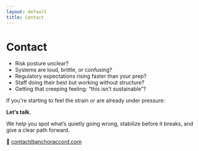 ```yaml
---
layout: default
title: Contact
---
```

# Contact

- Risk posture unclear?
- Systems are loud, brittle, or confusing?
- Regulatory expectations rising faster than your prep?
- Staff doing their best but working without structure?
- Getting that creeping feeling: “this isn’t sustainable”?

If you're starting to feel the strain or are already under pressure:

**Let’s talk.**

We help you spot what’s quietly going wrong, stabilize before it breaks,
and give a clear path forward.

📧 <a href="mailto:contact@anchoraccord.com">contact&#64;anchoraccord&#46;com</a>
